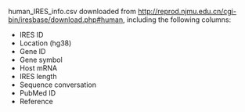 human_IRES_info.csv downloaded from http://reprod.njmu.edu.cn/cgi-bin/iresbase/download.php#human, including the following columns:
- IRES ID
- Location (hg38)
- Gene ID
- Gene symbol
- Host mRNA
- IRES length
- Sequence conversation
- PubMed ID
- Reference